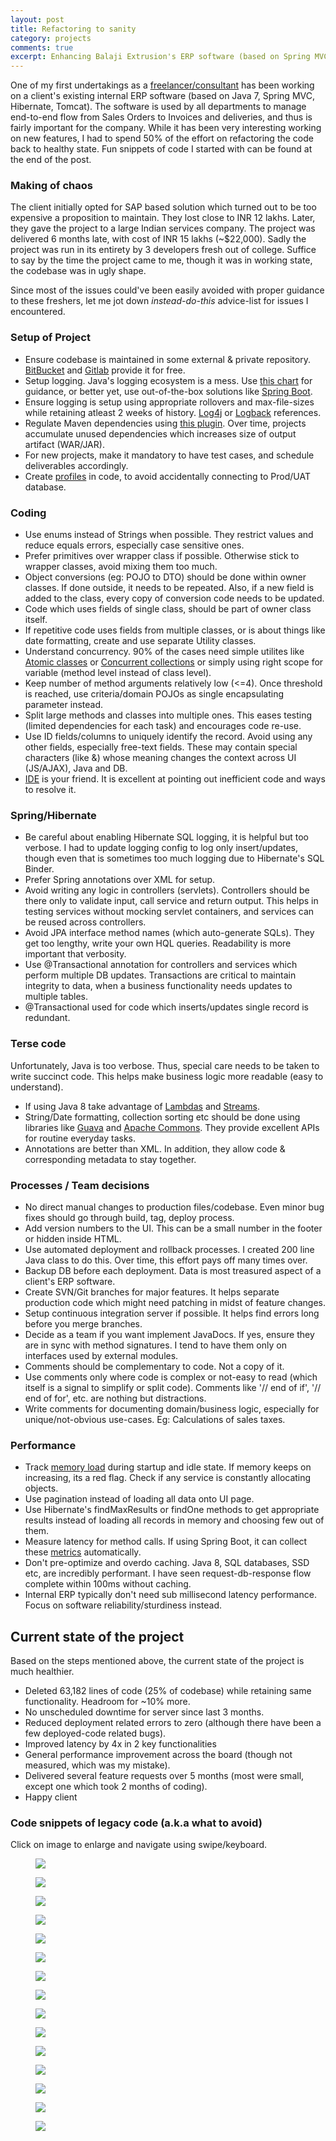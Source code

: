 ```yaml
---
layout: post
title: Refactoring to sanity
category: projects
comments: true
excerpt: Enhancing Balaji Extrusion's ERP software (based on Spring MVC).
---
```


One of my first undertakings as a [freelancer/consultant](http://deepakvadgama.com/blog/circle-into-tangent/) has been working on a client's existing internal ERP software (based on Java 7, Spring MVC, Hibernate, Tomcat). 
The software is used by all departments to manage end-to-end flow from Sales Orders to Invoices and deliveries, and thus is fairly important for the company. 
While it has been very interesting working on new features, I had to spend 50% of the effort on refactoring the code back to healthy state. 
Fun snippets of code I started with can be found at the end of the post. 

### Making of chaos
The client initially opted for SAP based solution which turned out to be too expensive a proposition to maintain. They lost close to INR 12 lakhs.
Later, they gave the project to a large Indian services company. The project was delivered 6 months late, with cost of INR 15 lakhs (~$22,000).
Sadly the project was run in its entirety by 3 developers fresh out of college.
Suffice to say by the time the project came to me, though it was in working state, the codebase was in ugly shape.
 
Since most of the issues could've been easily avoided with proper guidance to these freshers, 
let me jot down *instead-do-this* advice-list for issues I encountered.

### Setup of Project
- Ensure codebase is maintained in some external & private repository. [BitBucket](http://bitbucket.org) and [Gitlab](http://gitlab.com) provide it for free.
- Setup logging. Java's logging ecosystem is a mess. Use [this chart](http://www.slf4j.org/images/legacy.png) for guidance, or better yet, use out-of-the-box solutions like [Spring Boot](http://projects.spring.io/spring-boot/).
- Ensure logging is setup using appropriate rollovers and max-file-sizes while retaining atleast 2 weeks of history. [Log4j](https://logging.apache.org/log4php/docs/appenders/rolling-file.html) or [Logback](http://stackoverflow.com/a/14199642/3494368) references. 
- Regulate Maven dependencies using [this plugin](https://maven.apache.org/plugins/maven-dependency-plugin/analyze-mojo.html). Over time, projects accumulate unused dependencies which increases size of output artifact (WAR/JAR).
- For new projects, make it mandatory to have test cases, and schedule deliverables accordingly.
- Create [profiles](https://docs.spring.io/spring-boot/docs/.../boot-features-profiles.html) in code, to avoid accidentally connecting to Prod/UAT database.

### Coding
- Use enums instead of Strings when possible. They restrict values and reduce equals errors, especially case sensitive ones.
- Prefer primitives over wrapper class if possible. Otherwise stick to wrapper classes, avoid mixing them too much.
- Object conversions (eg: POJO to DTO) should be done within owner classes. If done outside, it needs to be repeated. Also, if a new field is added to the class, every copy of conversion code needs to be updated.
- Code which uses fields of single class, should be part of owner class itself.
- If repetitive code uses fields from multiple classes, or is about things like date formatting, create and use separate Utility classes.
- Understand concurrency. 90% of the cases need simple utilites like [Atomic classes](https://docs.oracle.com/javase/tutorial/essential/concurrency/atomicvars.html) or [Concurrent collections](https://docs.oracle.com/javase/tutorial/essential/concurrency/collections.html) or simply using right scope for variable (method level instead of class level). 
- Keep number of method arguments relatively low (<=4). Once threshold is reached, use criteria/domain POJOs as single encapsulating parameter instead.
- Split large methods and classes into multiple ones. This eases testing (limited dependencies for each task) and encourages code re-use.
- Use ID fields/columns to uniquely identify the record. Avoid using any other fields, especially free-text fields. These may contain special characters (like &) whose meaning changes the context across UI (JS/AJAX), Java and DB.
- [IDE](http://jetbrains.com/idea) is your friend. It is excellent at pointing out inefficient code and ways to resolve it. 

### Spring/Hibernate
- Be careful about enabling Hibernate SQL logging, it is helpful but too verbose. 
I had to update logging config to log only insert/updates, though even that is sometimes too much logging due to Hibernate's SQL Binder.
- Prefer Spring annotations over XML for setup.  
- Avoid writing any logic in controllers (servlets). Controllers should be there only to validate input, call service and return output. 
This helps in testing services without mocking servlet containers, and services can be reused across controllers.
- Avoid JPA interface method names (which auto-generate SQLs). They get too lengthy, write your own HQL queries. Readability is more important that verbosity.   
- Use @Transactional annotation for controllers and services which perform multiple DB updates. Transactions are critical to maintain integrity to data, when a business functionality needs updates to multiple tables.   
- @Transactional used for code which inserts/updates single record is redundant.  

### Terse code
Unfortunately, Java is too verbose. Thus, special care needs to be taken to write succinct code. This helps make business logic more readable (easy to understand).

- If using Java 8 take advantage of [Lambdas](https://docs.oracle.com/javase/tutorial/java/javaOO/lambdaexpressions.html) and [Streams](https://docs.oracle.com/javase/tutorial/collections/streams/).
- String/Date formatting, collection sorting etc should be done using libraries like [Guava](https://code.google.com/p/guava-libraries/) and [Apache Commons](https://commons.apache.org).
 They provide excellent APIs for routine everyday tasks.
- Annotations are better than XML. In addition, they allow code & corresponding metadata to stay together.

### Processes / Team decisions
- No direct manual changes to production files/codebase. Even minor bug fixes should go through build, tag, deploy process.
- Add version numbers to the UI. This can be a small number in the footer or hidden inside HTML.
- Use automated deployment and rollback processes. I created 200 line Java class to do this. Over time, this effort pays off many times over.
- Backup DB before each deployment. Data is most treasured aspect of a client's ERP software. 
- Create SVN/Git branches for major features. It helps separate production code which might need patching in midst of feature changes.
- Setup continuous integration server if possible. It helps find errors long before you merge branches. 
- Decide as a team if you want implement JavaDocs. If yes, ensure they are in sync with method signatures. I tend to have them only on interfaces used by external modules.
- Comments should be complementary to code. Not a copy of it.
- Use comments only where code is complex or not-easy to read (which itself is a signal to simplify or split code). 
Comments like '// end of if', '// end of for', etc. are nothing but distractions.
- Write comments for documenting domain/business logic, especially for unique/not-obvious use-cases. Eg: Calculations of sales taxes. 

### Performance
- Track [memory load](https://docs.oracle.com/javase/8/docs/technotes/guides/management/jconsole.html) during startup and idle state. 
If memory keeps on increasing, its a red flag. Check if any service is constantly allocating objects. 
- Use pagination instead of loading all data onto UI page. 
- Use Hibernate's findMaxResults or findOne methods to get appropriate results instead of loading all records in memory and choosing few out of them.
- Measure latency for method calls. If using Spring Boot, it can collect these [metrics](http://docs.spring.io/spring-boot/docs/current/reference/html/production-ready-metrics.html) automatically.
- Don't pre-optimize and overdo caching. Java 8, SQL databases, SSD etc, are incredibly performant. 
I have seen request-db-response flow complete within 100ms without caching. 
- Internal ERP typically don't need sub millisecond latency performance. Focus on software reliability/sturdiness instead.

## Current state of the project
Based on the steps mentioned above, the current state of the project is much healthier.

- Deleted 63,182 lines of code (25% of codebase) while retaining same functionality. Headroom for ~10% more. 
- No unscheduled downtime for server since last 3 months.
- Reduced deployment related errors to zero (although there have been a few deployed-code related bugs). 
- Improved latency by 4x in 2 key functionalities 
- General performance improvement across the board (though not measured, which was my mistake).
- Delivered several feature requests over 5 months (most were small, except one which took 2 months of coding).
- Happy client

### Code snippets of legacy code (a.k.a what to avoid) 
Click on image to enlarge and navigate using swipe/keyboard.

<figure>
    <a href="{{ site.url }}/images/blog/balaji/1-string-format-abuse.png"><img src="{{ site.url }}/images/blog/balaji/1-string-format-abuse.png"></a>
</figure>
<figure>
    <a href="{{ site.url }}/images/blog/balaji/2-conversions-to-set-single-field.png"><img src="{{ site.url }}/images/blog/balaji/2-conversions-to-set-single-field.png"></a>
</figure>
<figure>
    <a href="{{ site.url }}/images/blog/balaji/3-year-joda-time-repitition.png"><img src="{{ site.url }}/images/blog/balaji/3-year-joda-time-repitition.png"></a>
</figure>
<figure>
    <a href="{{ site.url }}/images/blog/balaji/4-string-equals-multiple.png"><img src="{{ site.url }}/images/blog/balaji/4-string-equals-multiple.png"></a>
</figure>
<figure>
    <a href="{{ site.url }}/images/blog/balaji/5-method-arguments.png"><img src="{{ site.url }}/images/blog/balaji/5-method-arguments.png"></a>
</figure>
<figure>
    <a href="{{ site.url }}/images/blog/balaji/6-date-mess.png"><img src="{{ site.url }}/images/blog/balaji/6-date-mess.png"></a>
</figure>
<figure>
    <a href="{{ site.url }}/images/blog/balaji/7-comments-in-if-end.png"><img src="{{ site.url }}/images/blog/balaji/7-comments-in-if-end.png"></a>
</figure>
<figure>
    <a href="{{ site.url }}/images/blog/balaji/8-no-code-in-if.png"><img src="{{ site.url }}/images/blog/balaji/8-no-code-in-if.png"></a>
</figure>
<figure>
    <a href="{{ site.url }}/images/blog/balaji/9-incorrect-month-and-verbose.png"><img src="{{ site.url }}/images/blog/balaji/9-incorrect-month-and-verbose.png"></a>
</figure>
<figure>
    <a href="{{ site.url }}/images/blog/balaji/10-everyline-a-comment.png"><img src="{{ site.url }}/images/blog/balaji/10-everyline-a-comment.png"></a>
</figure>
<figure>
    <a href="{{ site.url }}/images/blog/balaji/11-iteration-set-order.png"><img src="{{ site.url }}/images/blog/balaji/11-iteration-set-order.png"></a>
</figure>
<figure>
    <a href="{{ site.url }}/images/blog/balaji/12-actual-code-vs-useless-code.png"><img src="{{ site.url }}/images/blog/balaji/12-actual-code-vs-useless-code.png"></a>
</figure>
<figure>
    <a href="{{ site.url }}/images/blog/balaji/13-hibernate-constraints.png"><img src="{{ site.url }}/images/blog/balaji/13-hibernate-constraints.png"></a>
</figure>
<figure>
    <a href="{{ site.url }}/images/blog/balaji/14-is-number-check.png"><img src="{{ site.url }}/images/blog/balaji/14-is-number-check.png"></a>
</figure>
<figure>
    <a href="{{ site.url }}/images/blog/balaji/15-mess.png"><img src="{{ site.url }}/images/blog/balaji/15-mess.png"></a>
</figure>
